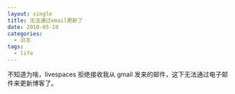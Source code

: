 ```yaml
---
layout: single
title: 无法通过email更新了
date: 2010-05-10
categories:
  - 日志
tags:
  - life
---
```


不知道为啥，livespaces 拒绝接收我从 gmail 发来的邮件，这下无法通过电子邮件来更新博客了。
